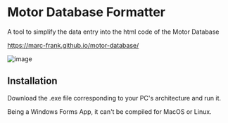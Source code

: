 # Motor Database Formatter

A tool to simplify the data entry into the html code of the Motor Database

https://marc-frank.github.io/motor-database/

![image](https://github.com/marc-frank/motor-database-formatter/assets/74321912/adbd54be-e07a-4a4d-a52e-25f699fdac1b)

## Installation

Download the .exe file corresponding to your PC's architecture and run it.

Being a Windows Forms App, it can't be compiled for MacOS or Linux.
